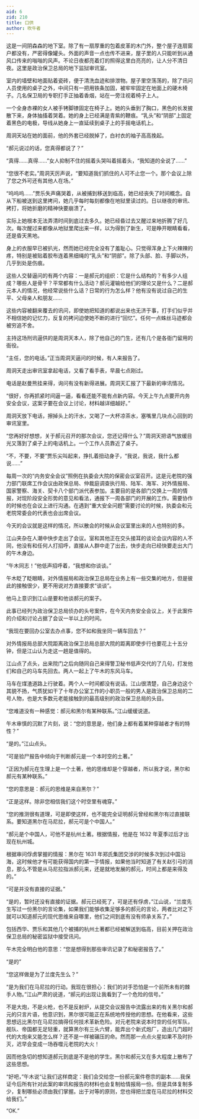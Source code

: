 ```yaml
---
aid: 6
zid: 210
title: 口供
author: 吹牛者
---
```


这是一间阴森森的地下室。除了有一扇厚重的包着皮革的木门外，整个屋子连扇窗户都没有，严密得像罐头。外面的声音一点也传不进来，屋子里的人只能听到从通风口传来的嗡嗡的风声。不论日夜都亮着灯的照得这里白亮亮的，让人分不清日夜。这里是政治保卫总局的地下监狱审讯室。

室内的墙壁和地面贴着瓷砖，便于清洗血迹和排泄物。屋子里空荡荡的，除了讯问人员使用的桌子之外，中间只有一把用铁条加固，被牢牢固定在地面上的硬木椅子。几名保卫局的专职打手正抽着香烟，站在一旁注视着椅子上人。

一个全身赤裸的女人被手铐脚镣固定在椅子上。她的头垂到了胸口，黑色的长发披散下来，身体抽搐着哭着。她的身上已经满是青紫的鞭痕。“乳头”和“阴部”上固定着黑色的电极，导线从她身上一直延续到桌子上的手摇电话机上。

周洞天站在她的面前，他的外套已经脱掉了，白衬衣的袖子高高挽起。

“郝元说过的话，您真得都说了？”

“真得……真得……”女人抑制不住的摇着头哭叫着摇着头，“我知道的全说了……”

“您很不老实。”周洞天厉声说，“要知道我们抓住的人可不止您一个。那个会议上除了您之外可还有其他人在场。”

“呜呜呜……”贾乐失声痛哭着，从被捕到移送到临高，她已经丧失了时间概念。自从下船被送到这里拷问，她几乎每时每刻都像在地狱里读过的。日以继夜的审讯、拷打，将她折磨的精神快要崩溃了。

实际上她根本无法弄清时间到底过去多久。她已经昏过去又醒过来地折腾了好几次。每次醒过来都像从地狱里爬出来一样，以为得到了新生，可是睁开眼睛看看，还是昏天黑地。

身上的衣服早已被扒光，然而她已经完全没有了羞耻心。只觉得浑身上下火辣辣的疼，特别是被贴着胶布连着黑细绳的“乳头”和“阴部”。除了头部、脸、手脚以外，几乎到处是伤痕。

这些人交替逼问的有两个内容：一是郝元的组织：它是什么结构的？有多少人组成？哪些人是骨干？平常都有什么活动？郝元灌输给他们的理论又是什么？二是郝元本人的情况，他经常说些什么话？日常的行为怎么样？他有没有说过自己的生平、父母亲人和朋友……

这些内容被翻来覆去的讯问，即使她把知道的都说出来也无济于事，打手们似乎并不相信她的记忆力，反复的拷问迫使她不断的进行“回忆”。任何一点蛛丝马迹都会被穷追不舍。

主持这场刑讯逼供的是周洞天本人，除了他自己的门生，还有几个是各衙门留用的衙役。

“主任，您的电话。”正当周洞天逼问的时候，有人来报告了。

周洞天走出审讯室拿起电话，又看了看手表，早晨七点刚过。

电话是赵曼熊挂来得，询问有没有新得进展。周洞天汇报了下最新的审讯情况。

“很好，你再抓紧时间逼一逼，看看还能不能有点新内容。今天上午九点要开内务安全会议，这案子要在会议上讨论，材料越详细越好。”

周洞天放下电话，擦掉头上的汗水，又喝了一大杯凉茶水，塞嘴里几块点心回到的审讯室里。

“您再好好想想，关于郝元召开的那次会议，您还记得什么？”周洞天把语气放缓目光又落到了桌子上的电话机上。一个工作人员靠近了桌子。

“不，不要，不要”贾乐尖叫起来，挣扎着扭动身子，“我说，我说，我什么都说……”

每周一次的“内务安全会议”照例在执委会大院的保密会议室召开。这是元老院的强力部门联席工作会议由政保总局、仲裁庭调查执行局、陆军、海军、对外情报局、国家警察、海关、契卡八个部门派代表参加。主要目的是各部门交换上一周的情报，对现阶段安全形势的意见和看法，通报下一周各部门的开展的工作。需要协作的时候也在会议上进行沟通。在遇到“重大安全问题”需要讨论的时候，执委会和元老院常委会的代表也会出席会议。

今天的会议就是这样的情况，所以散会的时候从会议室里出来的人也特别的多。

江山夹杂在人潮中快步走出了会议。室和其他正在交头接耳的谈论会议内容的人不同，他没有和任何人打招呼，直接从人群中走了出去，快步走向已经快要走出大门的午木身边。

“午木同志！”他低声招呼着，“我想和你谈谈。”

午木眨了眨眼睛，对外情报局和政治保卫总局在业务上有一些交集的地方，但是彼此的接触很少，更不用说对方直接要求“谈谈”。

他马上意识到江山是要和他谈郝元的案子。

此事已经列为政治保卫总局侦办的头号案件，在今天内务安全会议上，关于此案件的介绍和讨论占据了会议一半以上的时间。

“我现在要回办公室去办点事，您不如和我坐同一辆车回去？”

对外情报局总部大院距离政治保卫总局总部大院的距离即使步行也要花上十五分钟，但是江山认为走这一趟是值得的。

江山点了点头，出来院门之后向随同自己来得警卫秘书低声交代的了几句，打发他们和自己的马车先回去。两人一起上了午木的东风马车。

马车在煤渣道路上行驶着。两个人一时间都没有说话。江山很清楚，自己身边这个其貌不扬，气质犹如干了十年办公室工作的小职员一般的男人是政治保卫总局的二号人物，也是大多数元老能接触到的最高级别的政治保卫总局的头目。

“您难道没有一种感觉：郝元和黑尔有某种联系。”江山缓缓说道。

午木审慎的沉默了片刻，说：“您的意思是，他们身上都有着某种穿越者才有的特性？”

“是的。”江山点头。

“可是验尸报告中倾向于判断郝元是一个本时空的土著。”

“正因为郝元在生理上是一个土著，他的思维却是个穿越者，所以我才说，黑尔和郝元有某种联系。”

“您的意思是：郝元的思维是来自黑尔？”

“正是这样。除非您相信我们这个时空里有魂穿。”

“您的推测很有道理，可是即使这样，也不能完全证明郝元曾经和黑尔有过直接联系。要知道黑尔在马尼拉，郝元可是个中国人。”

“郝元是个中国人，可他不是杭州土著。根据情报，他是在 1632 年夏季过后才出现在杭州城。

根据审问俘虏掌握的情报：黑尔在 1631 年郑氏集团交涉的时候多次到过中国沿海，这时候他才有可能获得国内的第一手情报，如果他当时知道了有关赵引弓的消息，那么不管是从马尼拉指派郝元来，还是就地发展的郝元，时间上都是来得及的。”

“可是并没有直接的证据。”

“是的，暂时还没有直接的证据。郝元已经死了，可是还有俘虏，”江山说，“兰度先生写过一份黑尔的言论集，如果我们能够收集足够多的郝元的言论，两者比对之下就可以知道郝元的现代思维来自哪里，他们之间到底有没有师承关系了。”

包括西华、贾乐和其他几个被捕的杭州土著都已经被解送到临高，目前关押在政治保卫总局的秘密监狱中接受讯问。

午木完全明白他的意思：“您是想得到那些审讯记录了和秘密报告了。”

“是的”

“您这样做是为了兰度先生么？”

“是为我们在马尼拉的行动。我现在很担心：我们的对手恐怕是一个前所未有的棘手人物。”江山严肃的说道，“郝元的出现让我看到了一个危险的信号。”

不是大炮，不是火枪，也不是反射炉，从提交会议报告中流露出来的有关黑尔和郝元的只言片语，他意识到，黑尔很可能正在系统地传授他的思想。在他看来，这些思想远比黑尔在马尼拉搞得任何技术革新危险。对元老院来说本时空的任何军队，舰队、帝国都无足轻重，就算黑尔有三头六臂，能弄出个新式炮厂，造出几门超时代的大炮来又能怎么样？还不是一样被碾压的命。然而那一点点火星如果不及时扑灭，迟早会变成一场吞噬元老院的大火！

因而他急切的想知道郝元到底是不是他的学生。黑尔和郝元又在多大程度上散布了这些思想。

“好吧，”午木说“让我们这样商定：我们会交给您一份郝元案件卷宗的副本……我保证今后所有针对此案的审讯和报告的材料也会复制给情报局一份。但是具体复制多少，复制哪些必须由我们掌握。出于对等的原则，您也得把兰度在马尼拉的材料交给我们。”

“OK.”
